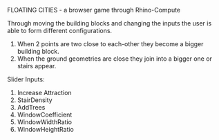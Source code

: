 FLOATING CITIES - a browser game through Rhino-Compute

Through moving the building blocks and changing the inputs the user is able to form different configurations.

1. When 2 points are two close to each-other they become a bigger building block.
2. When the ground geometries are close they join into a bigger one or stairs appear.

Slider Inputs:

1. Increase Attraction
2. StairDensity
3. AddTrees
4. WindowCoefficient
5. WindowWidthRatio
6. WindowHeightRatio
